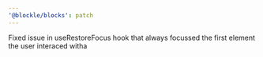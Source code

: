 ```yaml
---
'@blockle/blocks': patch
---
```


Fixed issue in useRestoreFocus hook that always focussed the first element the user interaced witha
